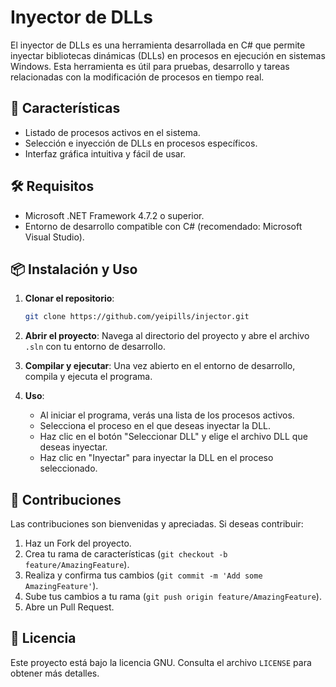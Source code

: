 # Inyector de DLLs

El inyector de DLLs es una herramienta desarrollada en C# que permite inyectar bibliotecas dinámicas (DLLs) en procesos en ejecución en sistemas Windows. Esta herramienta es útil para pruebas, desarrollo y tareas relacionadas con la modificación de procesos en tiempo real.

## 🚀 Características

- Listado de procesos activos en el sistema.
- Selección e inyección de DLLs en procesos específicos.
- Interfaz gráfica intuitiva y fácil de usar.

## 🛠️ Requisitos

- Microsoft .NET Framework 4.7.2 o superior.
- Entorno de desarrollo compatible con C# (recomendado: Microsoft Visual Studio).

## 📦 Instalación y Uso

1. **Clonar el repositorio**:
   ```bash
   git clone https://github.com/yeipills/injector.git
   ```

2. **Abrir el proyecto**:
   Navega al directorio del proyecto y abre el archivo `.sln` con tu entorno de desarrollo.

3. **Compilar y ejecutar**:
   Una vez abierto en el entorno de desarrollo, compila y ejecuta el programa.

4. **Uso**:
   - Al iniciar el programa, verás una lista de los procesos activos.
   - Selecciona el proceso en el que deseas inyectar la DLL.
   - Haz clic en el botón "Seleccionar DLL" y elige el archivo DLL que deseas inyectar.
   - Haz clic en "Inyectar" para inyectar la DLL en el proceso seleccionado.

## 🤝 Contribuciones

Las contribuciones son bienvenidas y apreciadas. Si deseas contribuir:

1. Haz un Fork del proyecto.
2. Crea tu rama de características (`git checkout -b feature/AmazingFeature`).
3. Realiza y confirma tus cambios (`git commit -m 'Add some AmazingFeature'`).
4. Sube tus cambios a tu rama (`git push origin feature/AmazingFeature`).
5. Abre un Pull Request.

## 📜 Licencia

Este proyecto está bajo la licencia GNU. Consulta el archivo `LICENSE` para obtener más detalles.
